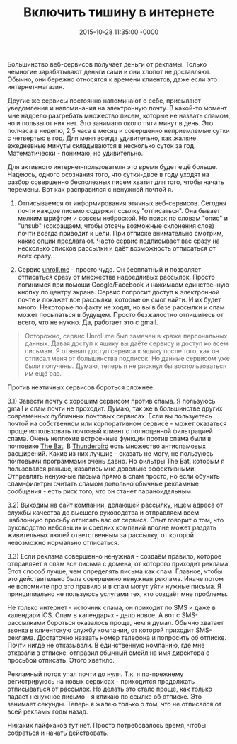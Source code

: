﻿---
layout: post
title:  "Включить тишину в интернете"
date: 2015-10-28 11:35:00 -0000
tags: lifehack minimalism
---

Большинство веб-сервисов получает деньги от рекламы. Только немногие зарабатывают деньги сами и они хлопот не доставляют. Обычно, они бережно относятся к времени клиентов, даже если это интернет-магазин.

Другие же сервисы постоянно напоминают о себе, присылают уведомления и напоминания на электронную почту. В какой-то момент мне надоело разгребать множество писем, которые не назвать спамом, но и пользы от них нет. Это занимало около пяти минут в день. Это полчаса в неделю, 2,5 часа в месяц и совершенно неприемлемые сутки с четвертью в год. Для меня всегда удивительно, как жалкие ежедневные минуты складываются в несколько суток за год. Математически - понимаю, но удивительно.

Для активного интернет-пользователя это время будет ещё больше. Надеюсь, одного осознания того, что сутки-двое в году уходят на разбор совершенно бесполезных писем хватит для того, чтобы начать перемены. Вот как расправился с ненужной почтой я.

1) Отписываемся от информирования этичных веб-сервисов. Сегодня почти каждое письмо содержит ссылку "отписаться". Она бывает мелким шрифтом и совсем неброской. Но поиск по словам "опис" и "unsub" (сокращаем, чтобы отсечь возможные склонения слов) почти всегда приводит к цели. При отписке внимательно смотрим, какие опции предлагают. Часто сервис подписывает вас сразу на несколько списков рассылки и даёт возможность отписаться от всех сразу. 

2) Сервис [unroll.me](https://unroll.me/) - просто чудо. Он бесплатный и позволяет отписаться сразу от множества надоедливых рассылок. Просто логинимся при помощи Google/Facebook и нажимаем единственную кнопку по центру экрана. Сервис попросит доступ к электронной почте и покажет все рассылки, которые он смог найти. И их будет много. Некоторые по факту не ходят, но вы в базе рассылки и спам может посыпаться в будущем. Просто безжалостно отпишитесь от всего, что не нужно. Да, работает это с gmail.

> Осторожно, сервис Unroll.me был замечен в краже персональных данных. Давая доступ к ящику вы даёте сервису и доступ ко всем письмам. Я отзывал доступ сервиса к ящику после того, как он отписал меня от большинства подписок. Но данные сервисом уже были получены. Думаю, теперь я не рискнул бы воспользоваться им ещё раз.

Против неэтичных сервисов бороться сложнее:

3.1) Завести почту с хорошим сервисом против спама. Я пользуюсь gmail и спам почти не проходит. Думаю, так же в большинстве других современных публичных почтовых сервисах. Если вы пользуетесь почтой на собственном или корпоративном сервисе - может оказаться проще использовать почтовый клиент с полноценной фильтрацией спама. Очень неплохие встроенные функции против спама были в почтовике [The Bat](https://www.ritlabs.com/ru/products/thebat/). В [Thunderbird](https://mozilla-russia.org/products/thunderbird/) есть множество антиспамовых расширений. Какие из них лучшие - сказать не могу, не пользуюсь почтовыми программами очень давно. Но фильтры The Bat, которым я пользовался раньше, казались мне довольно эффективными.
Отправлять ненужные письма прямо в спам просто, но если обучить спам-фильтры считать спамом довольно обычные рекламные сообщения - есть риск того, что он станет параноидальным.

3.2) Выходим на сайт компании, делающей рассылку, ищем адреса от службы качества до высшего руководства и отправляем всем шаблонную просьбу отписать вас от сервиса. Опыт говорит о том, что руководство небольших и средних компаний вполне может раздать живительных люлей ответственным за рассылку, от которой невозможно нормально отписаться.

3.3) Если реклама совершенно ненужная - создаём правило, которое отправляет в спам все письма с домена, от которого приходит реклама. Этот способ лучше, чем определять письма как спам. Главное, чтобы это действительно была совершенно ненужная реклама. Иначе потом не вспомните про это правило и в спам могут уйти нужные письма. Я принципиально не пользуюсь услугами тех, кто создаёт мне проблемы.

Не только интернет - источник спама, он приходит по SMS и даже в календари iOS. Спам в календарях - дело новое. А вот с SMS-рассылками бороться оказалось проще, чем я думал. Обычно хватает звонка в клиентскую службу компании, от которой приходит SMS-реклама. Достаточно назвать номер телефона и попросить об отписке. Почти нигде не отказывали. В единственную компанию, где мне отказали в отписке, отправил обычный емейл на имя директора с просьбой отписать. Этого хватило.

Рекламный поток упал почти до нуля. Т.к. я по-прежнему регистрируюсь на новых сервисах - приходится продолжать отписываться от рассылок. Но делать это стало проще, как только падает ненужное письмо - я кликаю по ссылке об отписке. Это занимает секунды. Теперь я жалею только о том, что не отписался от всей рекламы годы назад.

Никаких лайфхаков тут нет. Просто потребовалось время, чтобы собраться и начать действовать.